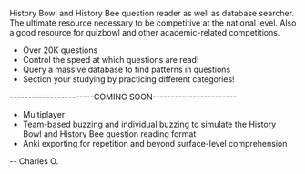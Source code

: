 History Bowl and History Bee question reader as well as database searcher. The ultimate resource necessary to be competitive at the national level. Also a good resource for quizbowl and other academic-related competitions.

- Over 20K questions
- Control the speed at which questions are read!
- Query a massive database to find patterns in questions
- Section your studying by practicing different categories!

-----------------------COMING SOON-----------------------
- Multiplayer
- Team-based buzzing and individual buzzing to simulate the History Bowl and History Bee question reading format
- Anki exporting for repetition and beyond surface-level comprehension


-- Charles O.
